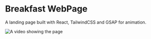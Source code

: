 # Breakfast WebPage

A landing page built with React, TailwindCSS and GSAP for animation.

![A video showing the page](project.gif)
